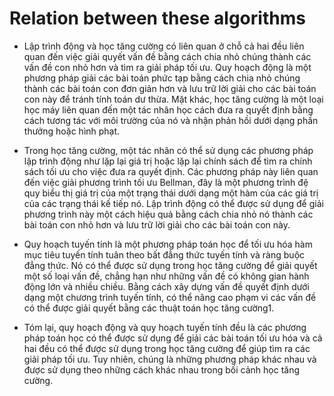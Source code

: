 # Relation between these algorithms

- Lập trình động và học tăng cường có liên quan ở chỗ cả hai đều liên quan đến việc giải quyết vấn đề bằng cách chia nhỏ chúng thành các vấn đề con nhỏ hơn và tìm ra giải pháp tối ưu. Quy hoạch động là một phương pháp giải các bài toán phức tạp bằng cách chia nhỏ chúng thành các bài toán con đơn giản hơn và lưu trữ lời giải cho các bài toán con này để tránh tính toán dư thừa. Mặt khác, học tăng cường là một loại học máy liên quan đến một tác nhân học cách đưa ra quyết định bằng cách tương tác với môi trường của nó và nhận phản hồi dưới dạng phần thưởng hoặc hình phạt.

- Trong học tăng cường, một tác nhân có thể sử dụng các phương pháp lập trình động như lặp lại giá trị hoặc lặp lại chính sách để tìm ra chính sách tối ưu cho việc đưa ra quyết định. Các phương pháp này liên quan đến việc giải phương trình tối ưu Bellman, đây là một phương trình đệ quy biểu thị giá trị của một trạng thái dưới dạng một hàm của các giá trị của các trạng thái kế tiếp nó. Lập trình động có thể được sử dụng để giải phương trình này một cách hiệu quả bằng cách chia nhỏ nó thành các bài toán con nhỏ hơn và lưu trữ lời giải cho các bài toán con này.

- Quy hoạch tuyến tính là một phương pháp toán học để tối ưu hóa hàm mục tiêu tuyến tính tuân theo bất đẳng thức tuyến tính và ràng buộc đẳng thức. Nó có thể được sử dụng trong học tăng cường để giải quyết một số loại vấn đề, chẳng hạn như những vấn đề có không gian hành động lớn và nhiều chiều. Bằng cách xây dựng vấn đề quyết định dưới dạng một chương trình tuyến tính, có thể nâng cao phạm vi các vấn đề có thể được giải quyết bằng các thuật toán học tăng cường1.

- Tóm lại, quy hoạch động và quy hoạch tuyến tính đều là các phương pháp toán học có thể được sử dụng để giải các bài toán tối ưu hóa và cả hai đều có thể được sử dụng trong học tăng cường để giúp tìm ra các giải pháp tối ưu. Tuy nhiên, chúng là những phương pháp khác nhau và được sử dụng theo những cách khác nhau trong bối cảnh học tăng cường.
